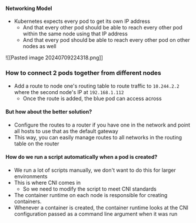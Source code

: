 
#### Networking Model

- Kubernetes expects every pod to get its own IP address
	- And that every other pod should be able to reach every other pod within the same node using that IP address
	- And that every pod should be able to reach every other pod on other nodes as well

![[Pasted image 20240709224318.png]]

### How to connect 2 pods together from different nodes

- Add a route to node one's routing table to route traffic to `10.244.2.2` where the second node's IP at `192.168.1.112` 
	- Once the route is added, the blue pod can access across


#### But how about the better solution?

- Configure the routes to a router if you have one in the network and point all hosts to use that as the default gateway
- This way, you can easily manage routes to all networks in the routing table on the router

#### How do we run a script automatically when a pod is created?

- We run a lot of scripts manually, we don't want to do this for larger environments
- This is where CNI comes in
	- So we need to modify the script to meet CNI standards
- The container runtime on each node is responsible for creating containers.
- Whenever a container is created, the container runtime looks at the CNI configuration passed as a command line argument when it was run